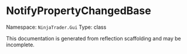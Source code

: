 # NotifyPropertyChangedBase

Namespace: `NinjaTrader.Gui`
Type: class

This documentation is generated from reflection scaffolding and may be incomplete.
